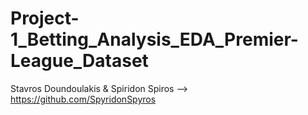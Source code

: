 # Project-1_Betting_Analysis_EDA_Premier-League_Dataset

Stavros Doundoulakis & Spiridon Spiros --> https://github.com/SpyridonSpyros
